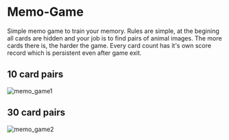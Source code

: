 # Memo-Game
Simple memo game to train your memory.
Rules are simple, at the begining all cards are hidden and your job is to find pairs of animal images. 
The more cards there is, the harder the game.
Every card count has it's own score record which is persistent even after game exit.

## 10 card pairs
![memo_game1](https://user-images.githubusercontent.com/61971053/120009062-e3787f00-bfdb-11eb-9bdb-83593e1e8d75.gif)

## 30 card pairs
![memo_game2](https://user-images.githubusercontent.com/61971053/120010735-c6dd4680-bfdd-11eb-872c-ab31755454ba.gif)


